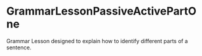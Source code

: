 # GrammarLessonPassiveActivePartOne
 Grammar Lesson designed to explain how to identify different parts of a sentence.
